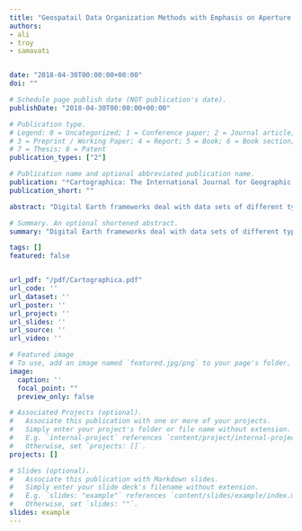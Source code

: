 ```yaml
---
title: "Geospatail Data Organization Methods with Emphasis on Aperture 3 Hexagonal Discrete Global Grid Systems"
authors:
- ali
- troy
- samavati


date: "2018-04-30T00:00:00+00:00"
doi: ""

# Schedule page publish date (NOT publication's date).
publishDate: "2018-04-30T00:00:00+00:00"

# Publication type.
# Legend: 0 = Uncategorized; 1 = Conference paper; 2 = Journal article;
# 3 = Preprint / Working Paper; 4 = Report; 5 = Book; 6 = Book section;
# 7 = Thesis; 8 = Patent
publication_types: ["2"]

# Publication name and optional abbreviated publication name.
publication: "*Cartographica: The International Journal for Geographic Information and Geovisualization (University of Toronto Press)*"
publication_short: ""

abstract: "Digital Earth frameworks deal with data sets of different types collected from various sources. In order to effectively store, retrieve, and transmit these data sets, efficient multiscale data representations that are compatible with the underlying structure of the Digital Earth framework are required. In this paper, we describe several such techniques and their properties; namely, how to represent data in the multiscale cell hierarchy of a DGGS or in the multiscale hierarchy of a customized wavelet transform. We also discuss how these techniques can be tuned to be applicable to the A3H DGGS."

# Summary. An optional shortened abstract.
summary: "Digital Earth frameworks deal with data sets of different types collected from various sources. In order to effectively store, retrieve, and transmit these data sets, efficient multiscale data representations that are compatible with the underlying structure of the Digital Earth framework are required. In this paper, we describe several such techniques and their properties; namely, how to represent data in the multiscale cell hierarchy of a DGGS or in the multiscale hierarchy of a customized wavelet transform. We also discuss how these techniques can be tuned to be applicable to the A3H DGGS."

tags: []
featured: false


url_pdf: "/pdf/Cartographica.pdf"
url_code: ''
url_dataset: ''
url_poster: ''
url_project: ''
url_slides: ''
url_source: ''
url_video: ''

# Featured image
# To use, add an image named `featured.jpg/png` to your page's folder. 
image:
  caption: ''
  focal_point: ""
  preview_only: false

# Associated Projects (optional).
#   Associate this publication with one or more of your projects.
#   Simply enter your project's folder or file name without extension.
#   E.g. `internal-project` references `content/project/internal-project/index.md`.
#   Otherwise, set `projects: []`.
projects: []

# Slides (optional).
#   Associate this publication with Markdown slides.
#   Simply enter your slide deck's filename without extension.
#   E.g. `slides: "example"` references `content/slides/example/index.md`.
#   Otherwise, set `slides: ""`.
slides: example
---
```

